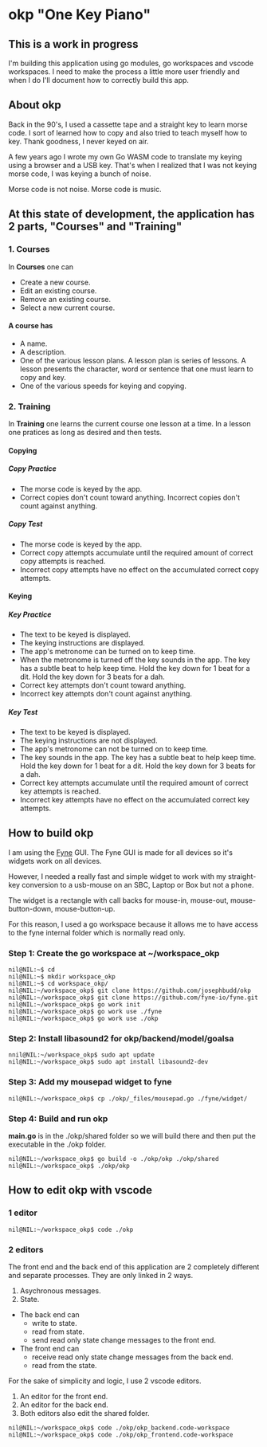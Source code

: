 # okp "One Key Piano"

## This is a work in progress

I'm building this application using go modules, go workspaces and vscode workspaces. I need to make the process a little more user friendly and when I do I'll document how to correctly build this app.

## About okp

Back in the 90's, I used a cassette tape and a straight key to learn morse code. I sort of learned how to copy and also tried to teach myself how to key. Thank goodness, I never keyed on air.

A few years ago I wrote my own Go WASM code to translate my keying using a browser and a USB key. That's when I realized that I was not keying morse code, I was keying a bunch of noise.

Morse code is not noise. Morse code is music.

## At this state of development, the application has 2 parts, "Courses" and "Training"

### 1. Courses

In **Courses** one can

* Create a new course.
* Edit an existing course.
* Remove an existing course.
* Select a new current course.

#### A course has

* A name.
* A description.
* One of the various lesson plans. A lesson plan is series of lessons. A lesson presents the character, word or sentence that one must learn to copy and key.
* One of the various speeds for keying and copying.

### 2. Training

In **Training** one learns the current course one lesson at a time. In a lesson one pratices as long as desired and then tests.

#### Copying

##### Copy Practice

* The morse code is keyed by the app.
* Correct copies don't count toward anything. Incorrect copies don't count against anything.

##### Copy Test

* The morse code is keyed by the app.
* Correct copy attempts accumulate until the required amount of correct copy attempts is reached.
* Incorrect copy attempts have no effect on the accumulated correct copy attempts.

#### Keying

##### Key Practice

* The text to be keyed is displayed.
* The keying instructions are displayed.
* The app's metronome can be turned on to keep time.
* When the metronome is turned off the key sounds in the app. The key has a subtle beat to help keep time. Hold the key down for 1 beat for a dit. Hold the key down for 3 beats for a dah.
* Correct key attempts don't count toward anything.
* Incorrect key attempts don't count against anything.

##### Key Test

* The text to be keyed is displayed.
* The keying instructions are not displayed.
* The app's metronome can not be turned on to keep time.
* The key sounds in the app. The key has a subtle beat to help keep time. Hold the key down for 1 beat for a dit. Hold the key down for 3 beats for a dah.
* Correct key attempts accumulate until the required amount of correct key attempts is reached.
* Incorrect key attempts have no effect on the accumulated correct key attempts.

## How to build okp

I am using the [Fyne](https://fyne.io/) GUI. The Fyne GUI is made for all devices so it's widgets work on all devices.

However, I needed a really fast and simple widget to work with my straight-key conversion to a usb-mouse on an SBC, Laptop or Box but not a phone.

The widget is a rectangle with call backs for mouse-in, mouse-out, mouse-button-down, mouse-button-up.

For this reason, I used a go workspace because it allows me to have access to the fyne internal folder which is normally read only.

### Step 1: Create the go workspace at ~/workspace_okp

```shell
nil@NIL:~$ cd
nil@NIL:~$ mkdir workspace_okp
nil@NIL:~$ cd workspace_okp/
nil@NIL:~/workspace_okp$ git clone https://github.com/josephbudd/okp
nil@NIL:~/workspace_okp$ git clone https://github.com/fyne-io/fyne.git
nil@NIL:~/workspace_okp$ go work init
nil@NIL:~/workspace_okp$ go work use ./fyne
nil@NIL:~/workspace_okp$ go work use ./okp
```

### Step 2: Install libasound2 for okp/backend/model/goalsa

```shell
nnil@NIL:~/workspace_okp$ sudo apt update
nil@NIL:~/workspace_okp$ sudo apt install libasound2-dev
```

### Step 3: Add my mousepad widget to fyne

```shell
nil@NIL:~/workspace_okp$ cp ./okp/_files/mousepad.go ./fyne/widget/
```

### Step 4: Build and run okp

**main.go** is in the ./okp/shared folder so we will build there and then put the executable in the ./okp folder.

```shell
nil@NIL:~/workspace_okp$ go build -o ./okp/okp ./okp/shared
nil@NIL:~/workspace_okp$ ./okp/okp
```

## How to edit okp with vscode

### 1 editor

```shell
nil@NIL:~/workspace_okp$ code ./okp
```

### 2 editors

The front end and the back end of this application are 2 completely different and separate processes. They are only linked in 2 ways.

1. Asychronous messages.
1. State.
  * The back end can
    * write to state.
    * read from state.
    * send read only state change messages to the front end.
  * The front end can
    * receive read only state change messages from the back end.
    * read from the state.

For the sake of simplicity and logic, I use 2 vscode editors.

1. An editor for the front end.
1. An editor for the back end.
1. Both editors also edit the shared folder.


```shell
nil@NIL:~/workspace_okp$ code ./okp/okp_backend.code-workspace 
nil@NIL:~/workspace_okp$ code ./okp/okp_frontend.code-workspace 
```


